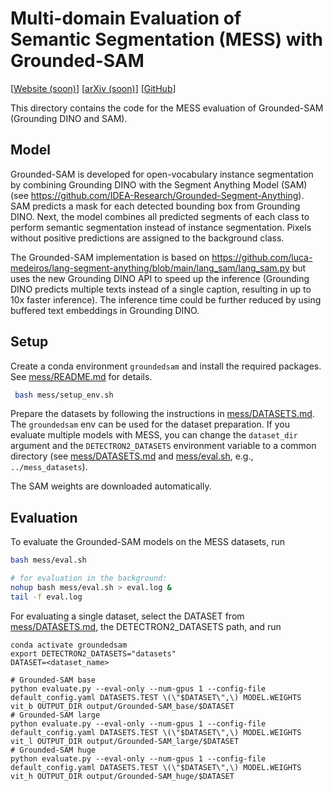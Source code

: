 # Multi-domain Evaluation of Semantic Segmentation (MESS) with Grounded-SAM

[[Website (soon)](https://github.io)] [[arXiv (soon)](https://arxiv.org/)] [[GitHub](https://github.com/blumenstiel/MESS)]

This directory contains the code for the MESS evaluation of Grounded-SAM (Grounding DINO and SAM).

## Model

Grounded-SAM is developed for open-vocabulary instance segmentation by combining Grounding DINO with the Segment Anything Model (SAM) (see https://github.com/IDEA-Research/Grounded-Segment-Anything). 
SAM predicts a mask for each detected bounding box from Grounding DINO.
Next, the model combines all predicted segments of each class to perform semantic segmentation instead of instance segmentation. 
Pixels without positive predictions are assigned to the background class.

The Grounded-SAM implementation is based on https://github.com/luca-medeiros/lang-segment-anything/blob/main/lang_sam/lang_sam.py but uses the new Grounding DINO API to speed up the inference (Grounding DINO predicts multiple texts instead of a single caption, resulting in up to 10x faster inference). The inference time could be further reduced by using buffered text embeddings in Grounding DINO.

## Setup
Create a conda environment `groundedsam` and install the required packages. See [mess/README.md](mess/README.md) for details.
```sh
 bash mess/setup_env.sh
```

Prepare the datasets by following the instructions in [mess/DATASETS.md](mess/DATASETS.md). The `groundedsam` env can be used for the dataset preparation. If you evaluate multiple models with MESS, you can change the `dataset_dir` argument and the `DETECTRON2_DATASETS` environment variable to a common directory (see [mess/DATASETS.md](mess/DATASETS.md) and [mess/eval.sh](mess/eval.sh), e.g., `../mess_datasets`). 

The SAM weights are downloaded automatically.

## Evaluation
To evaluate the Grounded-SAM models on the MESS datasets, run
```sh
bash mess/eval.sh

# for evaluation in the background:
nohup bash mess/eval.sh > eval.log &
tail -f eval.log 
```

For evaluating a single dataset, select the DATASET from [mess/DATASETS.md](mess/DATASETS.md), the DETECTRON2_DATASETS path, and run
```
conda activate groundedsam
export DETECTRON2_DATASETS="datasets"
DATASET=<dataset_name>

# Grounded-SAM base
python evaluate.py --eval-only --num-gpus 1 --config-file default_config.yaml DATASETS.TEST \(\"$DATASET\",\) MODEL.WEIGHTS vit_b OUTPUT_DIR output/Grounded-SAM_base/$DATASET
# Grounded-SAM large
python evaluate.py --eval-only --num-gpus 1 --config-file default_config.yaml DATASETS.TEST \(\"$DATASET\",\) MODEL.WEIGHTS vit_l OUTPUT_DIR output/Grounded-SAM_large/$DATASET
# Grounded-SAM huge
python evaluate.py --eval-only --num-gpus 1 --config-file default_config.yaml DATASETS.TEST \(\"$DATASET\",\) MODEL.WEIGHTS vit_h OUTPUT_DIR output/Grounded-SAM_huge/$DATASET
```
